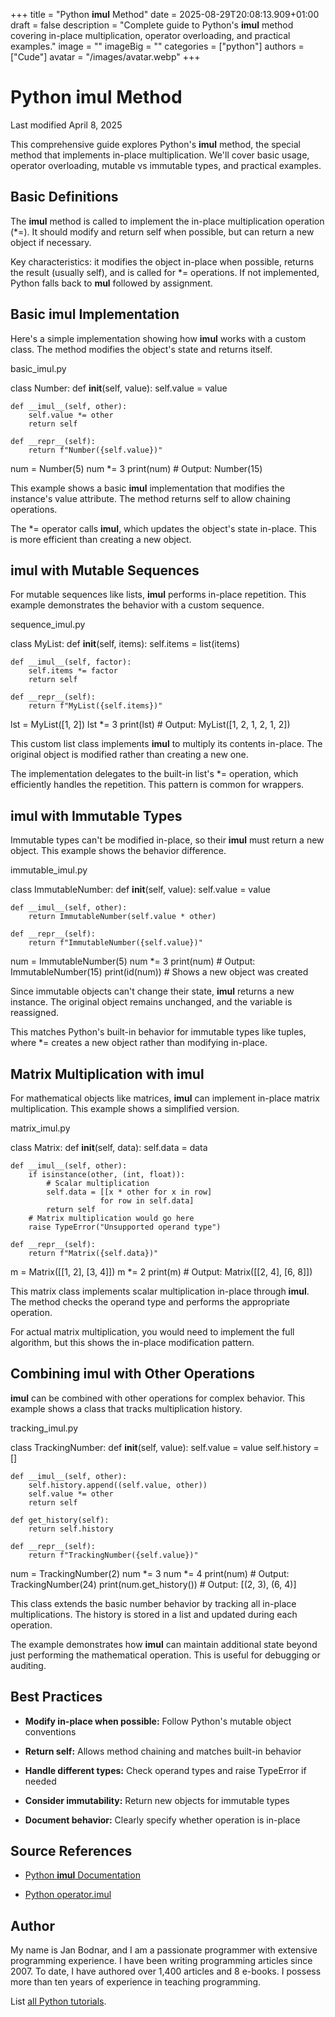 +++
title = "Python __imul__ Method"
date = 2025-08-29T20:08:13.909+01:00
draft = false
description = "Complete guide to Python's __imul__ method covering in-place multiplication, operator overloading, and practical examples."
image = ""
imageBig = ""
categories = ["python"]
authors = ["Cude"]
avatar = "/images/avatar.webp"
+++

# Python __imul__ Method

Last modified April 8, 2025

This comprehensive guide explores Python's __imul__ method, the
special method that implements in-place multiplication. We'll cover basic usage,
operator overloading, mutable vs immutable types, and practical examples.

## Basic Definitions

The __imul__ method is called to implement the in-place multiplication
operation (*=). It should modify and return self when
possible, but can return a new object if necessary.

Key characteristics: it modifies the object in-place when possible, returns the
result (usually self), and is called for *= operations. If not
implemented, Python falls back to __mul__ followed by assignment.

## Basic __imul__ Implementation

Here's a simple implementation showing how __imul__ works with a
custom class. The method modifies the object's state and returns itself.

basic_imul.py
  

class Number:
    def __init__(self, value):
        self.value = value
        
    def __imul__(self, other):
        self.value *= other
        return self
    
    def __repr__(self):
        return f"Number({self.value})"

num = Number(5)
num *= 3
print(num)  # Output: Number(15)

This example shows a basic __imul__ implementation that modifies
the instance's value attribute. The method returns self to allow chaining
operations.

The *= operator calls __imul__, which updates the
object's state in-place. This is more efficient than creating a new object.

## __imul__ with Mutable Sequences

For mutable sequences like lists, __imul__ performs in-place
repetition. This example demonstrates the behavior with a custom sequence.

sequence_imul.py
  

class MyList:
    def __init__(self, items):
        self.items = list(items)
        
    def __imul__(self, factor):
        self.items *= factor
        return self
    
    def __repr__(self):
        return f"MyList({self.items})"

lst = MyList([1, 2])
lst *= 3
print(lst)  # Output: MyList([1, 2, 1, 2, 1, 2])

This custom list class implements __imul__ to multiply its contents
in-place. The original object is modified rather than creating a new one.

The implementation delegates to the built-in list's *= operation,
which efficiently handles the repetition. This pattern is common for wrappers.

## __imul__ with Immutable Types

Immutable types can't be modified in-place, so their __imul__ must
return a new object. This example shows the behavior difference.

immutable_imul.py
  

class ImmutableNumber:
    def __init__(self, value):
        self.value = value
        
    def __imul__(self, other):
        return ImmutableNumber(self.value * other)
    
    def __repr__(self):
        return f"ImmutableNumber({self.value})"

num = ImmutableNumber(5)
num *= 3
print(num)  # Output: ImmutableNumber(15)
print(id(num))  # Shows a new object was created

Since immutable objects can't change their state, __imul__ returns
a new instance. The original object remains unchanged, and the variable is
reassigned.

This matches Python's built-in behavior for immutable types like tuples, where
*= creates a new object rather than modifying in-place.

## Matrix Multiplication with __imul__

For mathematical objects like matrices, __imul__ can implement
in-place matrix multiplication. This example shows a simplified version.

matrix_imul.py
  

class Matrix:
    def __init__(self, data):
        self.data = data
        
    def __imul__(self, other):
        if isinstance(other, (int, float)):
            # Scalar multiplication
            self.data = [[x * other for x in row] 
                        for row in self.data]
            return self
        # Matrix multiplication would go here
        raise TypeError("Unsupported operand type")
    
    def __repr__(self):
        return f"Matrix({self.data})"

m = Matrix([[1, 2], [3, 4]])
m *= 2
print(m)  # Output: Matrix([[2, 4], [6, 8]])

This matrix class implements scalar multiplication in-place through
__imul__. The method checks the operand type and performs
the appropriate operation.

For actual matrix multiplication, you would need to implement the full
algorithm, but this shows the in-place modification pattern.

## Combining __imul__ with Other Operations

__imul__ can be combined with other operations for complex
behavior. This example shows a class that tracks multiplication history.

tracking_imul.py
  

class TrackingNumber:
    def __init__(self, value):
        self.value = value
        self.history = []
        
    def __imul__(self, other):
        self.history.append((self.value, other))
        self.value *= other
        return self
    
    def get_history(self):
        return self.history
    
    def __repr__(self):
        return f"TrackingNumber({self.value})"

num = TrackingNumber(2)
num *= 3
num *= 4
print(num)  # Output: TrackingNumber(24)
print(num.get_history())  # Output: [(2, 3), (6, 4)]

This class extends the basic number behavior by tracking all in-place
multiplications. The history is stored in a list and updated during each
operation.

The example demonstrates how __imul__ can maintain additional
state beyond just performing the mathematical operation. This is useful for
debugging or auditing.

## Best Practices

- **Modify in-place when possible:** Follow Python's mutable object conventions

- **Return self:** Allows method chaining and matches built-in behavior

- **Handle different types:** Check operand types and raise TypeError if needed

- **Consider immutability:** Return new objects for immutable types

- **Document behavior:** Clearly specify whether operation is in-place

## Source References

- [Python __imul__ Documentation](https://docs.python.org/3/reference/datamodel.html#object.__imul__)

- [Python operator.imul](https://docs.python.org/3/library/operator.html#operator.imul)

## Author

My name is Jan Bodnar, and I am a passionate programmer with extensive
programming experience. I have been writing programming articles since 2007.
To date, I have authored over 1,400 articles and 8 e-books. I possess more
than ten years of experience in teaching programming.

List [all Python tutorials](/python/).